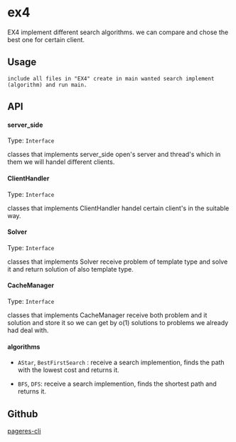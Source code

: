 # ex4

EX4 implement different search algorithms.
we can compare and chose the best one for certain client.

## Usage

```
include all files in "EX4" create in main wanted search implement (algorithm) and run main.
```

## API

#### server_side

Type: `Interface`

classes that implements server_side open's server and 
thread's which in them we will handel different clients.

#### ClientHandler

Type: `Interface`

classes that implements ClientHandler handel certain client's in the suitable way.

#### Solver

Type: `Interface`

classes that implements Solver receive problem of template type and solve it and return solution of also template type.

#### CacheManager 

Type: `Interface`

classes that implements CacheManager receive both problem and it solution and store it so we can
get by o(1) solutions to problems we already had deal with.

#### algorithms

- `AStar`, `BestFirstSearch` : receive a search implemention, finds the path with
                               the lowest cost and returns it.
            
- `BFS`, `DFS`: receive a search implemention, finds the shortest path and returns it.
                

## Github

[pageres-cli](https://github.com/aaronsium/ex3)